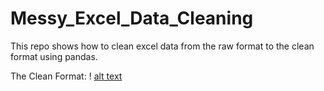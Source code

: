 # Messy_Excel_Data_Cleaning
This repo shows how to clean excel data from the raw format to the clean format using pandas.<br>

The Clean Format:
! [alt text](https://github.com/cinfransisca/Messy_Excel_Data_Cleaning/blob/main/clean_format.jpg)
